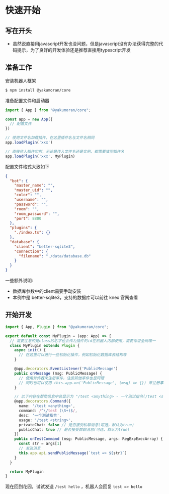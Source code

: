 # 快速开始
## 写在开头
- 虽然说直接用javascript开发也没问题，但是javascript没有办法获得完整的代码提示，为了良好的开发体验还是推荐直接用typescript开发

## 准备工作
安装机器人框架
```bash
$ npm install @yakumoran/core
```

准备配置文件和启动器
```typescript
import { App } from "@yakumoran/core";

const app = new App({
  // 配置文件
})

// 使用文件名加载插件，在这里插件名与文件名相同
app.loadPlugin('xxx')

// 直接传入插件实例，无论是传入文件名还是实例，都需要填写插件名
app.loadPlugin('xxx', MyPlugin)
```
配置文件格式大致如下
```json
{
  "bot": {
    "master_name": "",
    "master_uid": "",
    "color": "",
    "username": "",
    "password": "",
    "room": "",
    "room_password": "",
    "port": 8800
  },
  "plugins": {
    "./index.ts": {}
  },
  "database": {
    "client": "better-sqlite3",
    "connection": {
      "filename": "./data/database.db"
    }
  }
}
```

一些额外说明:
- 数据库参数中的client需要手动安装
- 本例中是 better-sqlite3，支持的数据库可以前往 knex 官网查看

## 开始开发
```typescript
import { App, Plugin } from "@yakumoran/core";

export default const MyPlugin = (app: App) => {
  // 需要注意的是class的名字也会作为插件的id在机器人内部使用，需要保证全局唯一
  class MyPlugin extends Plugin {
    async init() {
      // 在这里可以进行一些初始化操作，例如初始化数据库表结构等
    }

    @app.decorators.EventListener('PublicMessage')
    public onMessage (msg: PublicMessage) {
      // 使用修饰器来注册事件，注册其他事件也是同理
      // 同时也可以使用 this.app.on('PublicMessage', (msg) => {}) 来注册事件
    }

    // 以下内容在帮助信息中会显示为 "/test <anything> - 一个测试指令(/test <string>)"
    @app.decorators.Command({
      name: '/test <anything>',
      command: /^\/test (\S+)$/,
      desc: '一个测试指令',
      usage: '/test <string>',
      privateChat: false // 是否接受私聊消息(可选，默认为true)
      publicChat: true // 是否接受群聊消息(可选，默认为true)
    })
    public onTestCommand (msg: PublicMessage, args: RegExpExecArray) {
      const str = args[1]
      // 发送消息
      this.app.api.sendPublicMessage(`test => ${str}`)
    }
  }

  return MyPlugin
}
```

现在回到花园，试试发送 `/test hello` ，机器人会回复 `test => hello`
